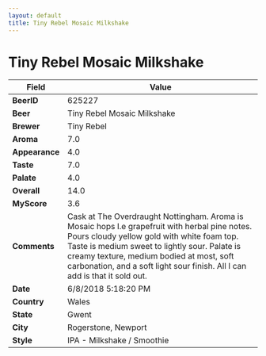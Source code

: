 ```yaml
---
layout: default
title: Tiny Rebel Mosaic Milkshake
---
```


# Tiny Rebel Mosaic Milkshake

| Field         | Value     |
|---------------|-----------|
| **BeerID** | 625227 |
| **Beer** | Tiny Rebel Mosaic Milkshake |
| **Brewer** | Tiny Rebel |
| **Aroma** | 7.0 |
| **Appearance** | 4.0 |
| **Taste** | 7.0 |
| **Palate** | 4.0 |
| **Overall** | 14.0 |
| **MyScore** | 3.6 |
| **Comments** | Cask at The Overdraught Nottingham. Aroma is Mosaic hops I.e grapefruit with herbal pine notes. Pours cloudy yellow gold with white foam top. Taste is medium sweet to lightly sour. Palate is creamy texture, medium bodied at most, soft carbonation, and a soft light sour finish. All I can add is that it sold out. |
| **Date** | 6/8/2018 5:18:20 PM |
| **Country** | Wales |
| **State** | Gwent |
| **City** | Rogerstone, Newport |
| **Style** | IPA - Milkshake / Smoothie |
